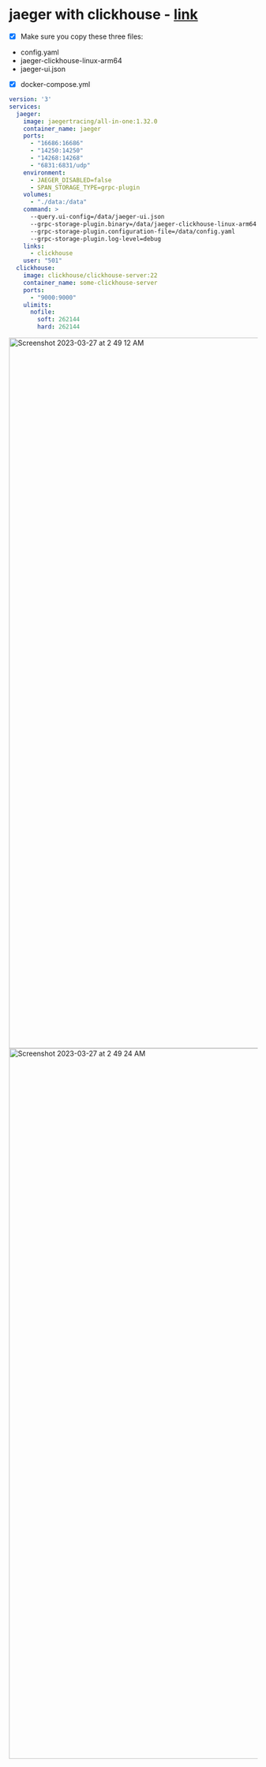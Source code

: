 # jaeger with clickhouse - [link](https://github.com/jaegertracing/jaeger-clickhouse)

- [X] Make sure you copy these three files:
- config.yaml
- jaeger-clickhouse-linux-arm64
- jaeger-ui.json
- [X] docker-compose.yml
```.yml
version: '3'
services:
  jaeger:
    image: jaegertracing/all-in-one:1.32.0
    container_name: jaeger
    ports:
      - "16686:16686"
      - "14250:14250"
      - "14268:14268"
      - "6831:6831/udp"
    environment:
      - JAEGER_DISABLED=false
      - SPAN_STORAGE_TYPE=grpc-plugin
    volumes:
      - "./data:/data"
    command: >
      --query.ui-config=/data/jaeger-ui.json
      --grpc-storage-plugin.binary=/data/jaeger-clickhouse-linux-arm64
      --grpc-storage-plugin.configuration-file=/data/config.yaml
      --grpc-storage-plugin.log-level=debug
    links:
      - clickhouse
    user: "501"
  clickhouse:
    image: clickhouse/clickhouse-server:22
    container_name: some-clickhouse-server
    ports:
      - "9000:9000"
    ulimits:
      nofile:
        soft: 262144
        hard: 262144
```


<img width="1440" alt="Screenshot 2023-03-27 at 2 49 12 AM" src="https://user-images.githubusercontent.com/64917739/227816443-d5cc5862-2f29-45d2-928a-fa6e79871fce.png">
<img width="1440" alt="Screenshot 2023-03-27 at 2 49 24 AM" src="https://user-images.githubusercontent.com/64917739/227816459-6da065a2-5e16-43fa-b894-567554b27f04.png">

